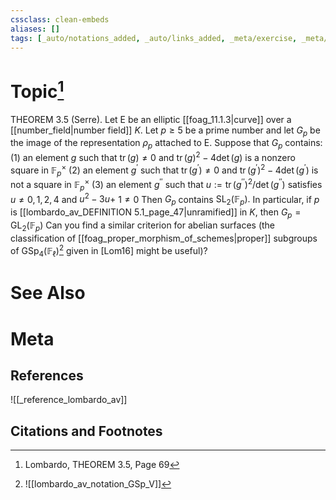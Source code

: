 ```yaml
---
cssclass: clean-embeds
aliases: []
tags: [_auto/notations_added, _auto/links_added, _meta/exercise, _meta/literature_note, _reference/lombardo_av, _meta/TODO/change_title]
---
```

# Topic[^1]
THEOREM 3.5 (Serre). Let E be an elliptic [[foag_11.1.3|curve]] over a [[number_field|number field]] $K .$ Let $p \geq 5$ be a prime number and let $G_{p}$ be the image of the representation $\rho_{p}$ attached to E. Suppose that $G_{p}$ contains:
(1) an element $g$ such that $\operatorname{tr}(g) \neq 0$ and $\operatorname{tr}(g)^{2}-4 \operatorname{det}(g)$ is a nonzero square in $\mathbb{F}_{p}^{\times}$
(2) an element $g^{\prime}$ such that $\operatorname{tr}\left(g^{\prime}\right) \neq 0$ and $\operatorname{tr}\left(g^{\prime}\right)^{2}-4 \operatorname{det}\left(g^{\prime}\right)$ is not a square in $\mathbb{F}_{p}^{\times}$
(3) an element $g^{\prime \prime}$ such that $u:=\operatorname{tr}\left(g^{\prime \prime}\right)^{2} / \operatorname{det}\left(g^{\prime \prime}\right)$ satisfies $u \neq 0,1,2,4$ and $u^{2}-3 u+$ $1 \neq 0$
Then $G_{p}$ contains $\mathrm{SL}_{2}\left(\mathbb{F}_{p}\right) .$ In particular, if $p$ is [[lombardo_av_DEFINITION 5.1_page_47|unramified]] in $K$, then $G_{p}=\mathrm{GL}_{2}\left(\mathbb{F}_{p}\right)$
Can you find a similar criterion for abelian surfaces (the classification of [[foag_proper_morphism_of_schemes|proper]] subgroups of $\mathrm{GSp}_{4}\left(\mathbb{F}_{\ell}\right)$[^2]    given in [Lom16] might be useful)?


# See Also

# Meta
## References
![[_reference_lombardo_av]]

## Citations and Footnotes
[^1]: Lombardo, THEOREM 3.5, Page 69
[^2]: ![[lombardo_av_notation_GSp_V]]